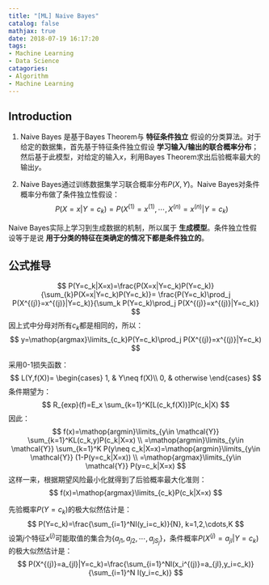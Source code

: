 ```yaml
---
title: "[ML] Naive Bayes"
catalog: false
mathjax: true
date: 2018-07-19 16:17:20
tags:
- Machine Learning
- Data Science
catagories:
- Algorithm
- Machine Learning
---
```

## Introduction
1. Naive Bayes 是基于Bayes Theorem与 __特征条件独立__ 假设的分类算法。对于给定的数据集，首先基于特征条件独立假设 __学习输入/输出的联合概率分布__；然后基于此模型，对给定的输入$x$，利用Bayes Theorem求出后验概率最大的输出$y$。

2. Naive Bayes通过训练数据集学习联合概率分布$P(X,Y)$。Naive Bayes对条件概率分布做了条件独立性假设：
$$
P(X=x|Y=c_k)=P(X^{(1)}=x^{(1)},\cdots,X^{(n)}=x^{(n)}|Y=c_k)
$$

Naive Bayes实际上学习到生成数据的机制，所以属于 __生成模型__。条件独立性假设等于是说 __用于分类的特征在类确定的情况下都是条件独立的__。

## 公式推导
$$
P(Y=c_k|X=x)=\frac{P(X=x|Y=c_k)P(Y=c_k)}{\sum_{k}P(X=x|Y=c_k)P(Y=c_k)}=
\frac{P(Y=c_k)\prod_j P(X^{(j)}=x^{(j)}|Y=c_k)}{\sum_k P(Y=c_k)\prod_j P(X^{(j)}=x^{(j)}|Y=c_k)}    
$$
因上式中分母对所有$c_k$都是相同的，所以：
$$
y=\mathop{argmax}\limits_{c_k}P(Y=c_k)\prod_j P(X^{(j)}=x^{(j)}|Y=c_k)
$$

采用0-1损失函数：
$$
L(Y,f(X))=
\begin{cases}
    1, & Y\neq f(X)\\
    0, & otherwise
\end{cases}
$$
条件期望为：
$$
R_{exp}(f)=E_x \sum_{k=1}^K[L(c_k,f(X))]P(c_k|X)
$$
因此：
$$
f(x)=\mathop{argmin}\limits_{y\in \mathcal{Y}} \sum_{k=1}^KL(c_k,y)P(c_k|X=x) \\
=\mathop{argmin}\limits_{y\in \mathcal{Y}} \sum_{k=1}^K P(y\neq c_k|X=x)=\mathop{argmin}\limits_{y\in \mathcal{Y}} (1-P(y=c_k|X=x)) \\
=\mathop{argmax}\limits_{y\in \mathcal{Y}} P(y=c_k|X=x)
$$
这样一来，根据期望风险最小化就得到了后验概率最大化准则：
$$
f(x)=\mathop{argmax}\limits_{c_k}P(c_k|X=x)
$$

先验概率$P(Y=c_k)$的极大似然估计是：
$$
P(Y=c_k)=\frac{\sum_{i=1}^NI(y_i=c_k)}{N}, k=1,2,\cdots,K
$$
设第$j$个特征$x^{(j)}$可能取值的集合为$\{a_{j1},a_{j2},\cdots,a_{jS_j}\}$，条件概率$P(X^{(j)}=a_{jl}|Y=c_k)$的极大似然估计是：
$$
P(X^{(j)}=a_{jl}|Y=c_k)=\frac{\sum_{i=1}^NI(x_i^{(j)}=a_{jl},y_i=c_k)}{\sum_{i=1}^N I(y_i=c_k)}
$$
